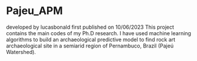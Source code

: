 # Pajeu_APM
developed by lucasbonald
first published on 10/06/2023
This project contains the main codes of my Ph.D research. I have used machine learning algorithms to build an archaeological predictive model to find rock art archaeological site in a semiarid region of Pernambuco, Brazil (Pajeú Watershed).
